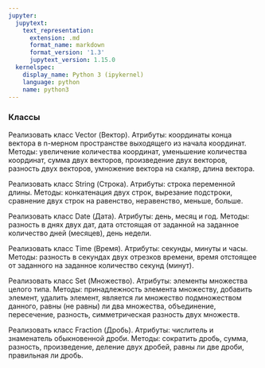 ```yaml
---
jupyter:
  jupytext:
    text_representation:
      extension: .md
      format_name: markdown
      format_version: '1.3'
      jupytext_version: 1.15.0
  kernelspec:
    display_name: Python 3 (ipykernel)
    language: python
    name: python3
---
```


### Классы


Реализовать класс Vector (Вектор).
Атрибуты: координаты конца вектора в n-мерном пространстве выходящего из
начала координат.
Методы: увеличение количества координат, уменьшение
количества координат, сумма двух векторов, произведение двух векторов,
разность двух векторов, умножение вектора на скаляр, длина вектора.


Реализовать класс String (Строка).
Атрибуты: строка переменной длины.
Методы: конкатенация двух строк, вырезание подстроки, сравнение двух строк на равенство, неравенство, меньше, больше.


Реализовать класс Date (Дата).
Атрибуты: день, месяц и год.
Методы: разность в днях двух дат, дата отстоящая от заданной на заданное
количество дней (месяцев), день недели.


Реализовать класс Time (Время).
Атрибуты: секунды, минуты и часы.
Методы: разность в секундах двух отрезков времени, время отстоящее от
заданного на заданное количество секунд (минут).


Реализовать класс Set (Множество).
Атрибуты: элементы множества целого типа.
Методы: принадлежность элемента множеству, добавить элемент, удалить элемент,
является ли множество подмножеством данного, равны (не равны) ли два
множества, объединение, пересечение, разность, симметрическая разность
двух множеств.


Реализовать класс Fraction (Дробь).
Атрибуты: числитель и знаменатель обыкновенной дроби.
Методы: сократить дробь, сумма, разность, произведение, деление двух дробей,
равны ли две дроби, правильная ли дробь.

